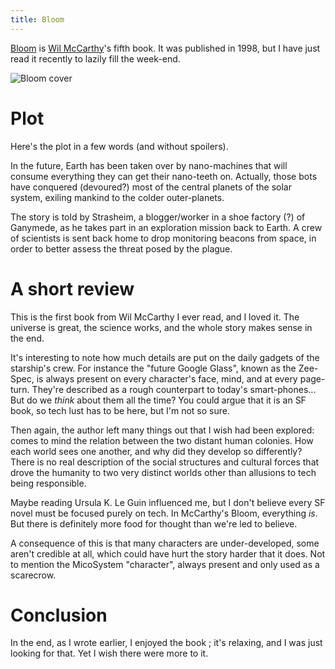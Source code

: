 ```yaml
---
title: Bloom
---
```


[Bloom][bloom] is [Wil McCarthy][mccarthy]'s fifth book. It was published in
1998, but I have just read it recently to lazily fill the week-end.

![Bloom cover](http://static.cyprio.net/wtf/Bloomcover.jpg)

# Plot

Here's the plot in a few words (and without spoilers).

In the future, Earth has been taken over by nano-machines that will consume
everything they can get their nano-teeth on. Actually, those bots have
conquered (devoured?) most of the central planets of the solar system, exiling
mankind to the colder outer-planets.

The story is told by Strasheim, a blogger/worker in a shoe factory (?) of
Ganymede, as he takes part in an exploration mission back to Earth.  A crew of
scientists is sent back home to drop monitoring beacons from space, in order to
better assess the threat posed by the plague.

# A short review

This is the first book from Wil McCarthy I ever read, and I loved it.  The
universe is great, the science works, and the whole story makes sense in the
end.

It's interesting to note how much details are put on the daily gadgets of the
starship's crew.  For instance the "future Google Glass", known as the
Zee-Spec, is always present on every character's face, mind, and at every
page-turn.  They're described as a rough counterpart to today's smart-phones...
But do we *think* about them all the time? You could argue that it is an SF
book, so tech lust has to be here, but I'm not so sure.

Then again, the author left many things out that I wish had been explored:
comes to mind the relation between the two distant human colonies.  How each
world sees one another, and why did they develop so differently? There is no
real description of the social structures and cultural forces that drove the
humanity to two very distinct worlds other than allusions to tech being
responsible.

Maybe reading Ursula K. Le Guin influenced me, but I don't believe every SF
novel must be focused purely on tech.  In McCarthy's Bloom, everything *is*.
But there is definitely more food for thought than we're led to believe.

A consequence of this is that many characters are under-developed, some aren't
credible at all, which could have hurt the story harder that it does.  Not to
mention the MicoSystem "character", always present and only used as a
scarecrow.

# Conclusion

In the end, as I wrote earlier, I enjoyed the book ; it's relaxing, and I was
just looking for that.  Yet I wish there were more to it.

[bloom]: https://en.wikipedia.org/wiki/Bloom_%28novel%29
[mccarthy]: https://en.wikipedia.org/wiki/Wil_McCarthy
